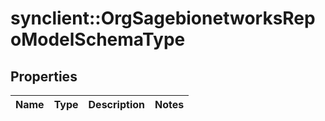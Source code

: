 # synclient::OrgSagebionetworksRepoModelSchemaType


## Properties
Name | Type | Description | Notes
------------ | ------------- | ------------- | -------------


